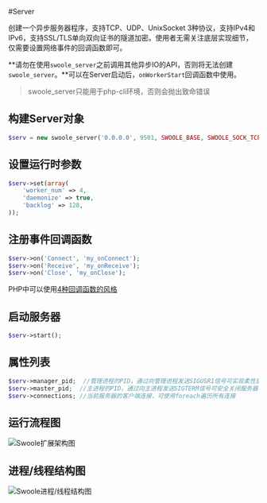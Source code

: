 #Server

创建一个异步服务器程序，支持TCP、UDP、UnixSocket 3种协议，支持IPv4和IPv6，支持SSL/TLS单向双向证书的隧道加密。使用者无需关注底层实现细节，仅需要设置网络事件的回调函数即可。

**请勿在使用`swoole_server`之前调用其他异步IO的API，否则将无法创建`swoole_server`。**可以在Server启动后，`onWorkerStart`回调函数中使用。

> swoole_server只能用于php-cli环境，否则会抛出致命错误

构建Server对象
----
```php
$serv = new swoole_server('0.0.0.0', 9501, SWOOLE_BASE, SWOOLE_SOCK_TCP);
```

设置运行时参数
----
```php
$serv->set(array(
	'worker_num' => 4,
	'daemonize' => true,
	'backlog' => 128,
));
```
注册事件回调函数
----
```php
$serv->on('Connect', 'my_onConnect');
$serv->on('Receive', 'my_onReceive');
$serv->on('Close', 'my_onClose');
```
PHP中可以使用[4种回调函数的风格](/wiki/page/458.html)

启动服务器
----
```php
$serv->start();
```

属性列表
----
```php
$serv->manager_pid;  //管理进程的PID，通过向管理进程发送SIGUSR1信号可实现柔性重启
$serv->master_pid;  //主进程的PID，通过向主进程发送SIGTERM信号可安全关闭服务器
$serv->connections; //当前服务器的客户端连接，可使用foreach遍历所有连接
```

运行流程图
-----
![Swoole扩展架构图](/static/uploads/swoole.jpg)

进程/线程结构图
-----
![Swoole进程/线程结构图](/static/image/process.jpg)
